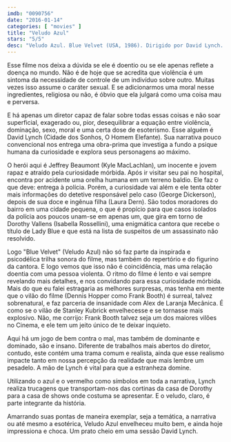 ```yaml
---
imdb: "0090756"
date: "2016-01-14"
categories: [ "movies" ]
title: "Veludo Azul"
stars: "5/5"
desc: "Veludo Azul. Blue Velvet (USA, 1986). Dirigido por David Lynch. Escrito por David Lynch. Com Isabella Rossellini, Kyle MacLachlan, Dennis Hopper, Laura Dern, Hope Lange, Dean Stockwell, George Dickerson, Priscilla Pointer, Frances Bay."
---
```

Esse filme nos deixa a dúvida se ele é doentio ou se ele apenas reflete a doença no mundo. Não é de hoje que se acredita que violência é um sintoma da necessidade de controle de um indivíduo sobre outro. Muitas vezes isso assume o caráter sexual. E se adicionarmos uma moral nesse ingredientes, religiosa ou não, é óbvio que ela julgará como uma coisa mau e perversa.

E há apenas um diretor capaz de falar sobre todas essas coisas e não soar superficial, exagerado ou, pior, desequilibrar a equação entre violência, dominação, sexo, moral e uma certa dose de esoterismo. Esse alguém é David Lynch (Cidade dos Sonhos, O Homem Elefante). Sua narrativa pouco convencional nos entrega uma obra-prima que investiga a fundo a psique humana da curiosidade e explora seus personagens ao máximo.

O herói aqui é Jeffrey Beaumont (Kyle MacLachlan), um inocente e jovem rapaz e atraído pela curiosidade mórbida. Após ir visitar seu pai no hospital, encontra por acidente uma orelha humana em um terreno baldio. Ele faz o que deve: entrega à polícia. Porém, a curiosidade vai além e ele tenta obter mais informações do detetive responsável pelo caso (George Dickerson), depois de sua doce e ingênua filha (Laura Dern). São todos moradores do bairro em uma cidade pequena, o que é propício para que casos isolados da polícia aos poucos unam-se em apenas um, que gira em torno de Dorothy Vallens (Isabella Rossellini), uma enigmática cantora que recebe o título de Lady Blue e que está na lista de suspeitos de um assassinato não resolvido. 

Logo "Blue Velvet" (Veludo Azul) não só faz parte da inspirada e psicodélica trilha sonora do filme, mas também do repertório e do figurino da cantora. E logo vemos que isso não é coincidência, mas uma relação doentia com uma pessoa violenta. O ritmo do filme é lento e vai sempre revelando mais detalhes, e nos convidando para essa curiosidade mórbida. Mais do que eu falei estragaria as melhores surpresas, mas tenha em mente que o vilão do filme (Dennis Hopper como Frank Booth) é surreal, talvez sobrenatural, e faz parceria de insanidade com Alex de Laranja Mecânica. É como se o vilão de Stanley Kubrick envelhecesse e se tornasse mais explosivo. Não, me corrijo: Frank Booth talvez seja um dos maiores vilões no Cinema, e ele tem um jeito único de te deixar inquieto.

Aqui há um jogo de bem contra o mal, mas também de dominante e dominado, são e insano. Diferente de trabalhos mais abertos do diretor, contudo, este contém uma trama comum e realista, ainda que esse realismo impacte tanto em nossa percepção da realidade que mais lembre um pesadelo. A mão de Lynch é vital para que a estranheza domine.

Utilizando o azul e o vermelho como símbolos em toda a narrativa, Lynch realiza trucagens que transportam-nos das cortinas da casa de Dorothy para a casa de shows onde costuma se apresentar. E o veludo, claro, é parte integrante da história.

Amarrando suas pontas de maneira exemplar, seja a temática, a narrativa ou até mesmo a esotérica, Veludo Azul envelheceu muito bem, e ainda hoje impressiona e choca. Um prato cheio em uma sessão David Lynch.
